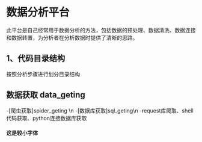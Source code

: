 # 数据分析平台
此平台是自己经常用于数据分析的方法，包括数据的预处理、数据清洗、数据连接和数据转置，为分析者在分析数据时提供了清晰的思路。
## 1、代码目录结构
按照分析步骤进行划分目录结构
## 数据获取 data_geting
-[爬虫获取]spider_geting \n
-[数据库获取]sql_geting\n
-request库爬取、shell代码获取、python连接数据库获取
#### 这是较小字体
